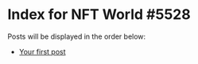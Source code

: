 # Index for NFT World #5528
Posts will be displayed in the order below:

- [Your first post](./001-first.md)

